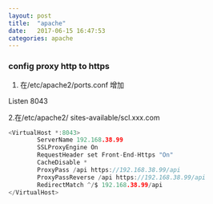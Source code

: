 ```yaml
---
layout: post
title:  "apache"
date:   2017-06-15 16:47:53
categories: apache
---
```


### config proxy http to https

1. 在/etc/apache2/ports.conf 增加

Listen 8043

2.在/etc/apache2/ sites-available/scl.xxx.com
```c
<VirtualHost *:8043>
        ServerName 192.168.38.99 
        SSLProxyEngine On
        RequestHeader set Front-End-Https "On"
        CacheDisable *
        ProxyPass /api https://192.168.38.99/api
        ProxyPassReverse /api https://192.168.38.99/api
        RedirectMatch ^/$ 192.168.38.99/api
</VirtualHost>
```





